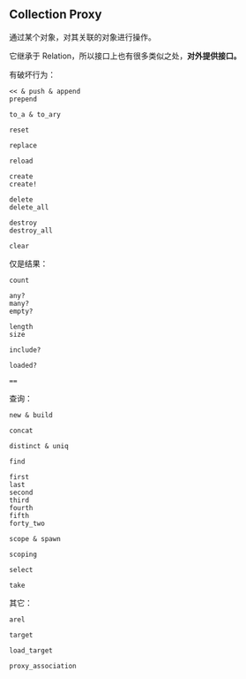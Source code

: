 ## Collection Proxy

通过某个对象，对其关联的对象进行操作。

它继承于 Relation，所以接口上也有很多类似之处，**对外提供接口。**

有破坏行为：

```
<< & push & append
prepend

to_a & to_ary

reset

replace

reload

create
create!

delete
delete_all

destroy
destroy_all

clear
```

仅是结果：

```
count

any?
many?
empty?

length
size

include?

loaded?

==
```

查询：

```
new & build

concat

distinct & uniq

find

first
last
second
third
fourth
fifth
forty_two

scope & spawn

scoping

select

take
```

其它：

```
arel

target

load_target

proxy_association
```
